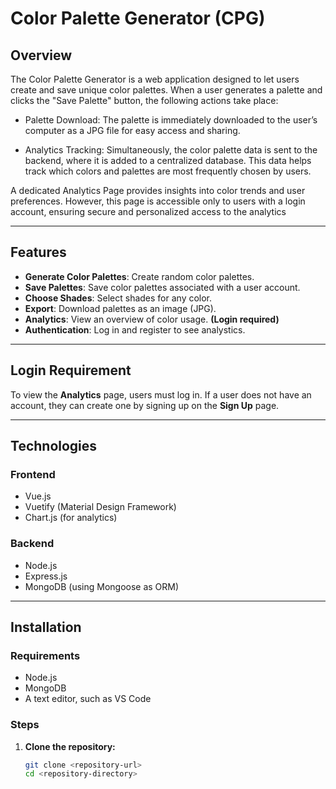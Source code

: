 # **Color Palette Generator (CPG)**

## **Overview**
The Color Palette Generator is a web application designed to let users create and save unique color palettes. When a user generates a palette and clicks the "Save Palette" button, the following actions take place:

- Palette Download: The palette is immediately downloaded to the user’s computer as a JPG file for easy access  and sharing.

- Analytics Tracking: Simultaneously, the color palette data is sent to the backend, where it is added to a centralized database. This data helps track which colors and palettes are most frequently chosen by users.

A dedicated Analytics Page provides insights into color trends and user preferences. However, this page is accessible only to users with a login account, ensuring secure and personalized access to the analytics

---

## **Features**
- **Generate Color Palettes**: Create random color palettes.
- **Save Palettes**: Save color palettes associated with a user account.
- **Choose Shades**: Select shades for any color.
- **Export**: Download palettes as an image (JPG).
- **Analytics**: View an overview of color usage. **(Login required)**
- **Authentication**: Log in and register to see analystics.

---

## **Login Requirement**
To view the **Analytics** page, users must log in. If a user does not have an account, they can create one by signing up on the **Sign Up** page.

---

## **Technologies**
### **Frontend**
- Vue.js
- Vuetify (Material Design Framework)
- Chart.js (for analytics)

### **Backend**
- Node.js
- Express.js
- MongoDB (using Mongoose as ORM)

---

## **Installation**
### **Requirements**
- Node.js
- MongoDB
- A text editor, such as VS Code

### **Steps**
1. **Clone the repository:**
   ```bash
   git clone <repository-url>
   cd <repository-directory>
